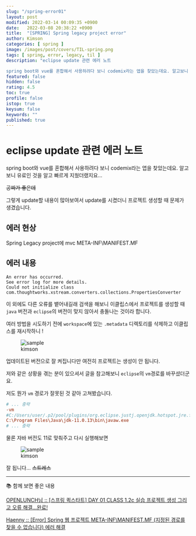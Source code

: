 ```yaml
---
slug: "/spring-error01"
layout: post
modified: 2022-03-14 00:09:35 +0900
date:   2022-03-08 20:38:22 +0900
title:  "[SPRING] Spring legacy project error"
author: Kimson
categories: [ spring ]
image: /images/post/covers/TIL-spring.png
tags: [ spring, error, legacy, til ]
description: "eclipse update 관련 에러 노트

spring boot와 vue를 혼합해서 사용하려다 보니 codemix라는 앱을 찾았는데요. 알고보니 유료인 것을 알고 빠르게 지웠더랬지요..."
featured: false
hidden: false
rating: 4.5
toc: true
profile: false
istop: true
keysum: false
keywords: ""
published: true
---
```


# eclipse update 관련 에러 노트

spring boot와 vue를 혼합해서 사용하려다 보니 codemix라는 앱을 찾았는데요. 알고보니 유료인 것을 알고 빠르게 지웠더랬지요...

<del>공짜가 좋은데</del>

그렇게 update할 내용이 많아보여서 update를 시켰더니 프로젝트 생성할 때 문제가 생겼습니다.

## 에러 현상

Spring Legacy project에 mvc META-INF\MANIFEST.MF

## 에러 내용

```plaintext
An error has occurred.
See error log for more details.
Could not initialize class com.thoughtworks.xstream.converters.collections.PropertiesConverter
```

이 외에도 다른 오류를 뱉어내길래 검색을 해보니 이클립스에서 프로젝트를 생성할 때 `java` 버전과 `eclipse`의 버전이 맞지 않아서 충돌나는 것이라 합니다.

여러 방법을 시도하기 전에 `workspace`에 있는 `.metadata` 디렉토리를 삭제하고 이클립스를 재시작하니 !

<figure class="text-center">
<span class="w-inline-block">
   <img src="{{site.baseurl}}/assets/images/post/error/spring-update-error01.png" alt="sample" title="sample">
   <figcaption>kimson</figcaption>
</span>
</figure>

업데이트된 버전으로 잘 켜집니다만 여전히 프로젝트는 생성이 안 됩니다.

저와 같은 상황을 겪는 분이 있으셔서 글을 참고해보니 `eclipse`의 `vm`경로를 바꾸셨더군요.

저도 뭔가 `vm` 경로가 잘못된 것 같아 고쳐봤습니다.

```ini
# ... 중략
-vm
#C:/Users/user/.p2/pool/plugins/org.eclipse.justj.openjdk.hotspot.jre.full.win32.x86_64_17.0.1.v20211116-1657/jre/bin
C:\Program Files\Java\jdk-11.0.13\bin\javaw.exe
# ... 중략
```

물론 자바 버전도 11로 맞춰주고 다시 실행해보면

<figure class="text-center">
<span class="w-inline-block">
   <img src="{{site.baseurl}}/assets/images/post/error/spring-update-error02.png" alt="sample" title="sample">
   <figcaption>kimson</figcaption>
</span>
</figure>

잘 됩니다... <del>스트레스</del>

-----

📚 함께 보면 좋은 내용

[OPENLUNCH님 :: [스프링 퀵스타트] DAY 01 CLASS 1.2c 실습 프로젝트 생성 그리고 오류 해결...완료!](https://openlunch.tistory.com/112)

[Haenny :: \[Error\] Spring 웹 프로젝트 META-INF\MANIFEST.MF \(지정된 경로를 찾을 수 없습니다\) 에러 해결](https://haenny.tistory.com/52)

